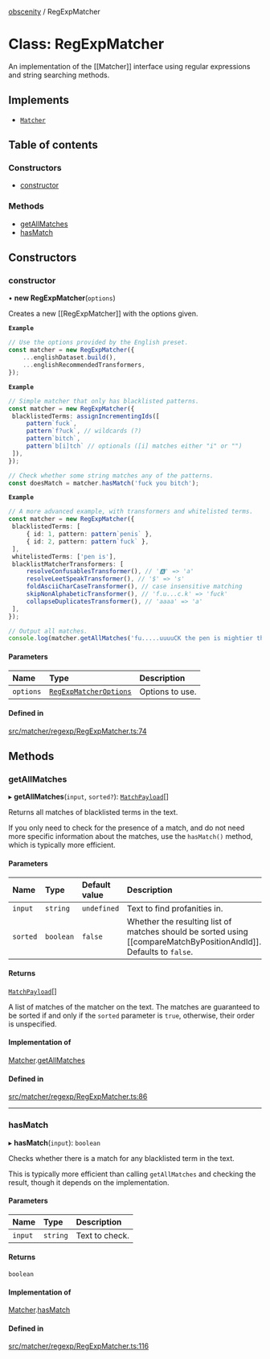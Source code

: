 [obscenity](../README.md) / RegExpMatcher

# Class: RegExpMatcher

An implementation of the [[Matcher]] interface using regular expressions and
string searching methods.

## Implements

- [`Matcher`](../interfaces/Matcher.md)

## Table of contents

### Constructors

- [constructor](RegExpMatcher.md#constructor)

### Methods

- [getAllMatches](RegExpMatcher.md#getallmatches)
- [hasMatch](RegExpMatcher.md#hasmatch)

## Constructors

### constructor

• **new RegExpMatcher**(`options`)

Creates a new [[RegExpMatcher]] with the options given.

**`Example`**

```typescript
// Use the options provided by the English preset.
const matcher = new RegExpMatcher({
	...englishDataset.build(),
	...englishRecommendedTransformers,
});
```

**`Example`**

```typescript
// Simple matcher that only has blacklisted patterns.
const matcher = new RegExpMatcher({
 blacklistedTerms: assignIncrementingIds([
     pattern`fuck`,
     pattern`f?uck`, // wildcards (?)
     pattern`bitch`,
     pattern`b[i]tch` // optionals ([i] matches either "i" or "")
 ]),
});

// Check whether some string matches any of the patterns.
const doesMatch = matcher.hasMatch('fuck you bitch');
```

**`Example`**

```typescript
// A more advanced example, with transformers and whitelisted terms.
const matcher = new RegExpMatcher({
 blacklistedTerms: [
     { id: 1, pattern: pattern`penis` },
     { id: 2, pattern: pattern`fuck` },
 ],
 whitelistedTerms: ['pen is'],
 blacklistMatcherTransformers: [
     resolveConfusablesTransformer(), // '🅰' => 'a'
     resolveLeetSpeakTransformer(), // '$' => 's'
     foldAsciiCharCaseTransformer(), // case insensitive matching
     skipNonAlphabeticTransformer(), // 'f.u...c.k' => 'fuck'
     collapseDuplicatesTransformer(), // 'aaaa' => 'a'
 ],
});

// Output all matches.
console.log(matcher.getAllMatches('fu.....uuuuCK the pen is mightier than the sword!'));
```

#### Parameters

| Name | Type | Description |
| :------ | :------ | :------ |
| `options` | [`RegExpMatcherOptions`](../interfaces/RegExpMatcherOptions.md) | Options to use. |

#### Defined in

[src/matcher/regexp/RegExpMatcher.ts:74](https://github.com/jo3-l/obscenity/blob/37976b6/src/matcher/regexp/RegExpMatcher.ts#L74)

## Methods

### getAllMatches

▸ **getAllMatches**(`input`, `sorted?`): [`MatchPayload`](../interfaces/MatchPayload.md)[]

Returns all matches of blacklisted terms in the text.

If you only need to check for the presence of a match, and do not need
more specific information about the matches, use the `hasMatch()` method,
which is typically more efficient.

#### Parameters

| Name | Type | Default value | Description |
| :------ | :------ | :------ | :------ |
| `input` | `string` | `undefined` | Text to find profanities in. |
| `sorted` | `boolean` | `false` | Whether the resulting list of matches should be sorted using [[compareMatchByPositionAndId]]. Defaults to `false`. |

#### Returns

[`MatchPayload`](../interfaces/MatchPayload.md)[]

A list of matches of the matcher on the text. The matches are
guaranteed to be sorted if and only if the `sorted` parameter is `true`,
otherwise, their order is unspecified.

#### Implementation of

[Matcher](../interfaces/Matcher.md).[getAllMatches](../interfaces/Matcher.md#getallmatches)

#### Defined in

[src/matcher/regexp/RegExpMatcher.ts:86](https://github.com/jo3-l/obscenity/blob/37976b6/src/matcher/regexp/RegExpMatcher.ts#L86)

___

### hasMatch

▸ **hasMatch**(`input`): `boolean`

Checks whether there is a match for any blacklisted term in the text.

This is typically more efficient than calling `getAllMatches` and
checking the result, though it depends on the implementation.

#### Parameters

| Name | Type | Description |
| :------ | :------ | :------ |
| `input` | `string` | Text to check. |

#### Returns

`boolean`

#### Implementation of

[Matcher](../interfaces/Matcher.md).[hasMatch](../interfaces/Matcher.md#hasmatch)

#### Defined in

[src/matcher/regexp/RegExpMatcher.ts:116](https://github.com/jo3-l/obscenity/blob/37976b6/src/matcher/regexp/RegExpMatcher.ts#L116)
